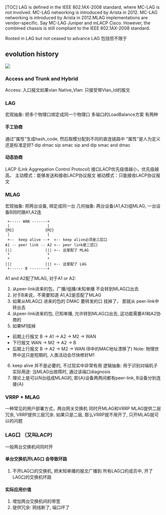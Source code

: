 [TOC]
LAG is defined in the IEEE 802.1AX-2008 standard, where MC-LAG is not involved.
MC-LAG networking is introduced by Arista in 2012.
MC-LAG networking is introduced by Arista in 2012.MLAG implementations are vendor-specific.
Say MC-LAG Juniper and mLACP Cisco. 
However, the combined chassis is still compliant to the IEEE 802.1AX-2008 standard.

Rooted in LAG but not ceased to advance
LAG 包括但不限于

## evolution history
![](https://upload.wikimedia.org/wikipedia/commons/2/2f/Using_Multi-Chassis_LAG_%28MC-LAG%29_for_High_Availability.png)

### Access and Trunk and Hybrid
Access: 入口报文如果vlan
Native_Vlan: 只接受带Vlan_Id的报文

### LAG
宏观抽象: 把多个物理口绑定成同一个物理口
多端口的LoadBalance方案 有两种
#### 手工协商
通过"属性"生成hash_code, 然后取模分配到不同的直连链路中
"属性"是人为定义还是标准定好?
dip
dmac
sip
smac
sip  and dip
smac and dmac
#### 动态协商
LACP (Link Aggregation Control Protocol)
接口LACP优先级值越小，优先级越高。
主动模式：能够发送和接收LACP协议报文
被动模式：只能接收LACP协议报文

### MLAG
宏观抽象: 把两台设备, 绑定成同一台
几何抽象: 两台设备(A1,A2)组MLAG, 一台设备B同时跟A1,A2连
```
 +----- WAN -------+
 |                 |
{M1}              {M2}
 |                 |
 +--  keep alive --+  <-- keep alive必须是三层口
A1 -- peer link -- A2 <-- peer link是二层口
|||               ||| <-- 这里配了 MLAG
 *                 *
 *                 *
|||               ||| <-- 这里配了 LAG
 +------ B --------+
```
A1 and A2配了MLAG, 对于A1 or A2:
1. 从peer-link进来的包，广播/组播/未知单播
   不会转到MLAG口出去
2. 对于B来说，不需要知道 A1,A2是否配了MLAG
3. 如果从MLAG口 进来的包的 DMAC 要转发的口 挂掉了，
   那就从 peer-link中转出去
4. 从peer-link进来的包, 已知单播,
   允许转到MLAG口出去,
   这功能需要A1和A2协商的
5. 如果M1挂掉
  + 前期上行报文 B -> A1 -> A2 -> M2 -> WAN
  + 下行报文 WAN -> M2 -> A2 -> B
  + 后期上行报文 B -> A2 -> M2 -> WAN (B中的MAC地址漂移了)
Note: 物理世界中这只是短期的, 人类活动会尽快修好M1
6. keep alive 并不是必要的, 不过现实中非常有用
   逻辑抽象: 用于识别对端机子
   实际用途: 当MLAG出故障时, 通过该端口diagnosis
7. 理论上是可以N台组成MLAG的, 即{A}设备两两间都有peer-link, B设备分别连接{A}

### VRRP + MLAG
一种常见的用户部署方式，两台网关交换机 同时开MLAG和VRRP
MLAG提供二层冗余, VRRP提供三层冗余.
如果只是二层, 那么VRRP就不用开了, 只开MLAG就可以的问题

### LAG口 （又叫LACP)
一般两台交换机间同时开
#### 单台交换机开LAG口 会导致环路
1. 不开LAG口的交换机, 把未知单播的报文广播到 所有LAG口的成员中, 开了LAG口的交换机环路
#### 实际应用价值
1. 增加两台交换机间的带宽
2. 提供冗余: 网线断了, 端口坏了
